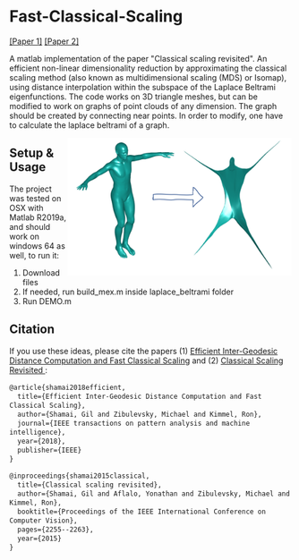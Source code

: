 # Fast-Classical-Scaling
[[Paper 1]](https://ieeexplore.ieee.org/abstract/document/8509134) [[Paper 2]](https://www.cv-foundation.org/openaccess/content_iccv_2015/html/Shamai_Classical_Scaling_Revisited_ICCV_2015_paper.html)

A matlab implementation of the paper "Classical scaling revisited". An efficient non-linear dimensionality reduction by approximating the classical scaling method (also known as multidimensional scaling (MDS) or Isomap), using distance interpolation within the subspace of the Laplace Beltrami eigenfunctions.
The code works on 3D triangle meshes, but can be modified to work on graphs of point clouds of any dimension. The graph should be created by connecting near points. In order to modify, one have to calculate the laplace beltrami of a graph.


<img align="right" img src="Images/Viz_pic.png" width="400px">

## Setup & Usage
The project was tested on OSX with Matlab R2019a, and should work on windows 64 as well, to run it: 
1) Download files
2) If needed, run build_mex.m inside laplace_beltrami folder
3) Run DEMO.m

## Citation
If you use these ideas, please cite the papers (1) <a href="https://ieeexplore.ieee.org/abstract/document/8509134"> Efficient Inter-Geodesic Distance Computation and Fast Classical Scaling</a> and (2) <a href="https://www.cv-foundation.org/openaccess/content_iccv_2015/html/Shamai_Classical_Scaling_Revisited_ICCV_2015_paper.html"> Classical Scaling Revisited </a>:

```
@article{shamai2018efficient,
  title={Efficient Inter-Geodesic Distance Computation and Fast Classical Scaling},
  author={Shamai, Gil and Zibulevsky, Michael and Kimmel, Ron},
  journal={IEEE transactions on pattern analysis and machine intelligence},
  year={2018},
  publisher={IEEE}
}
```

```
@inproceedings{shamai2015classical,
  title={Classical scaling revisited},
  author={Shamai, Gil and Aflalo, Yonathan and Zibulevsky, Michael and Kimmel, Ron},
  booktitle={Proceedings of the IEEE International Conference on Computer Vision},
  pages={2255--2263},
  year={2015}
}
``` 
